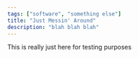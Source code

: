 ```yaml
---
tags: ["software", "something else"]
title: "Just Messin' Around"
description: "blah blah blah"
---
```


This is really just here for testing purposes
